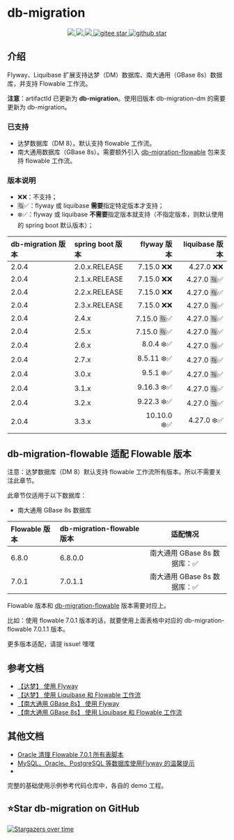 # db-migration
<p align="center">
    <a target="_blank" href="https://search.maven.org/search?q=g:%22com.github.mengweijin%22%20AND%20a:%22db-migration%22">
        <img src="https://img.shields.io/maven-central/v/com.github.mengweijin/db-migration?label=db-migration&color=blue" />
    </a>
	<a target="_blank" href="https://github.com/mengweijin/db-migration/blob/master/LICENSE">
		<img src="https://img.shields.io/badge/license-Apache2.0-blue.svg" />
	</a>
	<a target="_blank" href="https://www.oracle.com/technetwork/java/javase/downloads/index.html">
		<img src="https://img.shields.io/badge/JDK-8+-green.svg" />
	</a>
	<a target="_blank" href="https://gitee.com/mengweijin/db-migration/stargazers">
		<img src="https://gitee.com/mengweijin/db-migration/badge/star.svg?theme=dark" alt='gitee star'/>
	</a>
	<a target="_blank" href='https://github.com/mengweijin/db-migration'>
		<img src="https://img.shields.io/github/stars/mengweijin/db-migration.svg?style=social" alt="github star"/>
	</a>
</p>

## 介绍
Flyway、Liquibase 扩展支持达梦（DM）数据库、南大通用（GBase 8s）数据库，并支持 Flowable 工作流。

**注意**：artifactId 已更新为 **db-migration**。使用旧版本 db-migration-dm 的需要更新为 db-migration。

### 已支持

* 达梦数据库（DM 8）。默认支持 flowable 工作流。
* 南大通用数据库（GBase 8s）。需要额外引入 [db-migration-flowable](https://gitee.com/mengweijin/db-migration-flowable) 包来支持 flowable 工作流。

### 版本说明

* ❌❌：不支持；
* 🈯✅：flyway 或 liquibase **需要**指定特定版本才支持；
* ❄️✅：flyway 或 liquibase **不需要**指定版本就支持（不指定版本，则默认使用的 spring boot 默认版本）；

| db-migration 版本 | spring boot 版本 |   flyway 版本 | liquibase 版本 |
|:----------------|:---------------|------------:|-------------:|
| 2.0.4           | 2.0.x.RELEASE  |   7.15.0 ❌❌ |    4.27.0 ❌❌ |
| 2.0.4           | 2.1.x.RELEASE  |   7.15.0 ❌❌ |   4.27.0 🈯✅ | 
| 2.0.4           | 2.2.x.RELEASE  |   7.15.0 ❌❌ |   4.27.0 🈯✅ | 
| 2.0.4           | 2.3.x.RELEASE  |   7.15.0 ❌❌ |   4.27.0 🈯✅ | 
| 2.0.4           | 2.4.x          |  7.15.0 🈯✅ |   4.27.0 🈯✅ |  
| 2.0.4           | 2.5.x          |  7.15.0 🈯✅ |   4.27.0 🈯✅ |  
| 2.0.4           | 2.6.x          |   8.0.4 ❄️✅ |   4.27.0 🈯✅ | 
| 2.0.4           | 2.7.x          |  8.5.11 ❄️✅ |   4.27.0 🈯✅ | 
| 2.0.4           | 3.0.x          |   9.5.1 ❄️✅ |   4.27.0 🈯✅ | 
| 2.0.4           | 3.1.x          |  9.16.3 ❄️✅ |   4.27.0 🈯✅ | 
| 2.0.4           | 3.2.x          |  9.22.3 ❄️✅ |   4.27.0 🈯✅ | 
| 2.0.4           | 3.3.x          | 10.10.0 ❄️✅ |   4.27.0 ❄️✅ |

## db-migration-flowable 适配 Flowable 版本

注意：达梦数据库（DM 8）默认支持 flowable 工作流所有版本。所以不需要关注此章节。

此章节仅适用于以下数据库：

* 南大通用 GBase 8s 数据库

| Flowable 版本 | db-migration-flowable 版本 |        适配情况         |
|:------------|:-------------------------|:-------------------:|
| 6.8.0       | 6.8.0.0                  | 南大通用 GBase 8s 数据库：✅ |
| 7.0.1       | 7.0.1.1                  | 南大通用 GBase 8s 数据库：✅ |

Flowable 版本和 [db-migration-flowable](https://gitee.com/mengweijin/db-migration-flowable) 版本需要对应上。

比如：使用 flowable 7.0.1 版本的话，就要使用上面表格中对应的 db-migration-flowable 7.0.1.1 版本。

更多版本适配，请提 issue! 嘿嘿

## 参考文档

* [【达梦】 使用 Flyway](./doc/dm_use_flyway.md)
* [【达梦】 使用 Liquibase 和 Flowable 工作流](./doc/dm_use_liquibase_flowable.md)
* [【南大通用 GBase 8s】 使用 Flyway](./doc/gbase8s_use_flyway.md)
* [【南大通用 GBase 8s】 使用 Liquibase 和 Flowable 工作流](./doc/gbase8s_use_liquibase_flowable.md)

## 其他文档

* [Oracle 清理 Flowable 7.0.1 所有表脚本](./doc/use_oracle_flowable_drop_script.md)
* [MySQL、Oracle、PostgreSQL 等数据库使用Flyway 的温馨提示](./doc/z_flyway_supported_database_notes.md)
* 
完整的基础使用示例参考代码仓库中，各自的 demo 工程。

## ⭐Star db-migration on GitHub

[![Stargazers over time](https://starchart.cc/mengweijin/db-migration.svg)](https://starchart.cc/mengweijin/db-migration)
